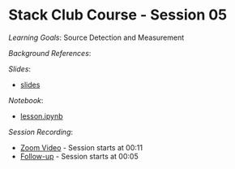 # Stack Club Course - Session 05

*Learning Goals*: Source Detection and Measurement

*Background References*:

*Slides*:
* [slides](https://docs.google.com/presentation/d/1F5zWqhDs0Zlj_916gVJWdbyv0NSZrSN1vV-FdwLxdkw/edit?usp=sharing)

*Notebook*:
* [lesson.ipynb](lesson.ipynb)

*Session Recording*:
* [Zoom Video](https://stanford.zoom.us/rec/share/4epUE7TSqENLb6vi4n7QQrEtIaq_aaa8gCcW__teyx6ona_NR4Zjb5EUmfcLTJzu) - Session starts at 00:11
* [Follow-up](https://stanford.zoom.us/rec/share/tdUuf5zgr0VJZJXJ1Ef8fPIzPJr_eaa80CUbqaBbykroAXw-B6m-JR5FN-kGf_RQ) - Session starts at 00:05
